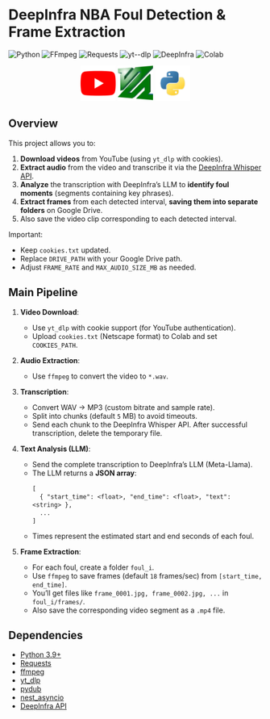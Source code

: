# DeepInfra NBA Foul Detection & Frame Extraction

![Python](https://img.shields.io/badge/Python-3.9%2B-blue.svg) 
![FFmpeg](https://img.shields.io/badge/FFmpeg-5.x-green.svg)
![Requests](https://img.shields.io/badge/Requests-2.x-orange.svg)
![yt--dlp](https://img.shields.io/badge/yt_dlp-2023.07-yellow.svg)
![DeepInfra](https://img.shields.io/badge/DeepInfra-API-9cf.svg)
![Colab](https://img.shields.io/badge/Google%20Colab-compatible-brightgreen.svg)

<div align="center">
  <img src="https://raw.githubusercontent.com/github/explore/main/topics/youtube/youtube.png" alt="YouTube" width="70" />
  <img src="https://raw.githubusercontent.com/github/explore/main/topics/ffmpeg/ffmpeg.png" alt="FFmpeg" width="70" />
  <img src="https://raw.githubusercontent.com/github/explore/main/topics/python/python.png" alt="Python" width="70" />
</div>

## Overview

This project allows you to:
1. **Download videos** from YouTube (using `yt_dlp` with cookies).
2. **Extract audio** from the video and transcribe it via the [DeepInfra Whisper API](https://deepinfra.com).
3. **Analyze** the transcription with DeepInfra’s LLM to **identify foul moments** (segments containing key phrases).
4. **Extract frames** from each detected interval, **saving them into separate folders** on Google Drive.
5. Also save the video clip corresponding to each detected interval.

Important:
- Keep `cookies.txt` updated.
- Replace `DRIVE_PATH` with your Google Drive path.
- Adjust `FRAME_RATE` and `MAX_AUDIO_SIZE_MB` as needed.

## Main Pipeline

1. **Video Download**:
   - Use `yt_dlp` with cookie support (for YouTube authentication).
   - Upload `cookies.txt` (Netscape format) to Colab and set `COOKIES_PATH`.

2. **Audio Extraction**:
   - Use `ffmpeg` to convert the video to `*.wav`.

3. **Transcription**:
   - Convert WAV → MP3 (custom bitrate and sample rate).
   - Split into chunks (default `5` MB) to avoid timeouts.
   - Send each chunk to the DeepInfra Whisper API. After successful transcription, delete the temporary file.

4. **Text Analysis (LLM)**:
   - Send the complete transcription to DeepInfra’s LLM (Meta-Llama).
   - The LLM returns a **JSON array**:  
     ```
     [
       { "start_time": <float>, "end_time": <float>, "text": <string> },
       ...
     ]
     ```
   - Times represent the estimated start and end seconds of each foul.

5. **Frame Extraction**:
   - For each foul, create a folder `foul_i`.
   - Use `ffmpeg` to save frames (default `18` frames/sec) from `[start_time, end_time]`.
   - You’ll get files like `frame_0001.jpg, frame_0002.jpg, ...` in `foul_i/frames/`.
   - Also save the corresponding video segment as a `.mp4` file.

## Dependencies

- [Python 3.9+](https://www.python.org/downloads/)
- [Requests](https://requests.readthedocs.io/)
- [ffmpeg](https://ffmpeg.org/) 
- [yt_dlp](https://github.com/yt-dlp/yt-dlp)
- [pydub](https://github.com/jiaaro/pydub)
- [nest_asyncio](https://github.com/erdewit/nest_asyncio)
- [DeepInfra API](https://deepinfra.com)
